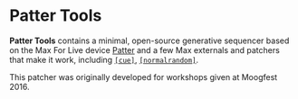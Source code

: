 # Patter Tools

**Patter Tools** contains a minimal, open-source generative
sequencer based on the Max For Live device
[Patter](http://playpatter.com/) and a few Max externals and patchers that make
it work, including [`[cue]`](https://github.com/adamflorin/cue),
[`[normalrandom]`](https://github.com/adamflorin/normalrandom).

This patcher was originally developed for workshops given at Moogfest 2016.
